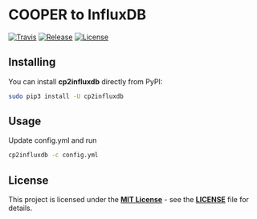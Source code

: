 # COOPER to InfluxDB

[![Travis](https://img.shields.io/travis/hardwario/cp2influxdb/master.svg)](https://travis-ci.org/hardwario/cp2influxdb)
[![Release](https://img.shields.io/github/release/hardwario/cp2influxdb.svg)](https://github.com/hardwario/cp2influxdb/releases)
[![License](https://img.shields.io/github/license/hardwario/cp2influxdb.svg)](https://github.com/hardwario/cp2influxdb/blob/master/LICENSE)

## Installing

You can install **cp2influxdb** directly from PyPI:

```sh
sudo pip3 install -U cp2influxdb
```

## Usage

Update config.yml and run

```sh
cp2influxdb -c config.yml
```

## License

This project is licensed under the [**MIT License**](https://opensource.org/licenses/MIT/) - see the [**LICENSE**](LICENSE) file for details.
